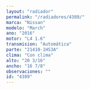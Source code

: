 ```yaml
---
layout: "radiador"
permalink: "/radiadores/4389/"
marca: "Nissan"
modelo: "March"
ano: "2016"
motor: "L4 1.6"
transmision: "Automática"
parte: "21410-1HS3A"
clima: "Con clima"
alto: "20 3/16"
ancho: "16 7/8"
observaciones: ""
id: "4389"
---
```



